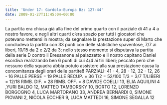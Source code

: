 ```yaml
---
title: 'Under 17: Gardolo-Europa Bz: 127-44'
date: 2009-01-27T11:45:04+00:00
---
```

La partita era chiusa già alla fine del primo quarto con il parziale di 41 a 4 a nostro favore, e negli altri quarti c’era spazio per tutti i giocatori che potevano mettersi in mostra; da segnalare la prestazione super di Marto che concludeva la partita con 33 punti con delle statistiche spaventose, 7/7 ai liberi, 10/15 da 2 e 2/2 da 3; nello stesso momento si disputava la partita della serie D contro il Bressanone al palazzetto e il nostro capitano Daniel esordiva realizzando ben 6 punti di cui 4/4 ai tiri liberi; peccato però che nessuno della squadra abbia potuto assistere alla sua prestazione causa la concomitanza degli orari delle partite!! PARZIALI: 41 - 4, 28 - 12, 32 - 12, 26 - 16 PALLE PERSE = 19 PALLE RECUP. = 36 T/2 = 52/100 T/3 = 3/7 T/LIBERI = 12/18 RIMB. DIF. = 28 RIMB. OFF. = 8 DAVIDE COELLI 13, ELIA AQUILINI 4 ,YURI BALDO 12, MATTEO TAMBORSKY 10, BORTO 12, LORENZO BORGOGNO 4, LUCA MARTORANO 33, ANDREA BERNARDI 0, SIMONE PIOVANI 2, NICOLA ECCHER 9, LUCA MATTEDI 16, SIMONE SEGALLA 12